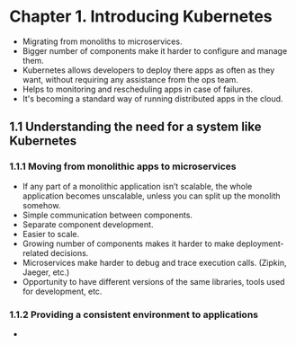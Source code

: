 # Chapter 1. Introducing Kubernetes

- Migrating from monoliths to microservices.
- Bigger number of components make it harder to configure and manage them.
- Kubernetes allows developers to deploy there apps as often as they want, without
  requiring any assistance from the ops team.
- Helps to monitoring and rescheduling apps in case of failures.
- It's becoming a standard way of running distributed apps in the cloud.

## 1.1 Understanding the need for a system like Kubernetes

### 1.1.1 Moving from monolithic apps to microservices

- If any part of a monolithic application isn’t scalable, the whole application becomes unscalable, unless you can split
  up the monolith somehow.
- Simple communication between components.
- Separate component development.
- Easier to scale.
- Growing number of components makes it harder to make deployment-related decisions.
- Microservices make harder to debug and trace execution calls. (Zipkin, Jaeger, etc.)
- Opportunity to have different versions of the same libraries, tools used for
  development, etc.

### 1.1.2 Providing a consistent environment to applications

- 



